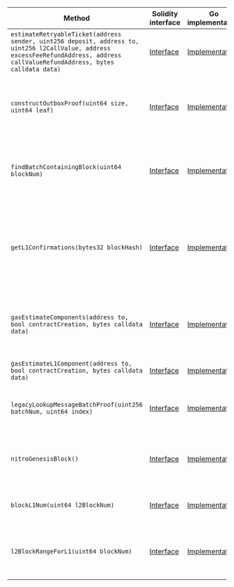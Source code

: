 <table>
    <thead>
      <tr>
        <th>Method</th>
        <th>Solidity interface</th>
        <th>Go implementation</th>
        <th>Description</th>
      </tr>
    </thead>
    <tbody>
      <tr>
            <td><code>estimateRetryableTicket(address sender, uint256 deposit, address to, uint256 l2CallValue, address excessFeeRefundAddress, address callValueRefundAddress, bytes calldata data)</code></td>
            <td><a href="https://github.com/OffchainLabs/nitro-contracts/blob/9a6bfad2363322099d399698751551ff044c7a72/src/node-interface/NodeInterface.sol#L25" target="_blank">Interface</a></td>
            <td><a href="https://github.com/OffchainLabs/nitro/blob/v2.3.0/nodeInterface/NodeInterface.go#L142" target="_blank">Implementation</a></td>
            <td>Estimates the gas needed for a retryable submission</td>
          </tr><tr>
            <td><code>constructOutboxProof(uint64 size, uint64 leaf)</code></td>
            <td><a href="https://github.com/OffchainLabs/nitro-contracts/blob/9a6bfad2363322099d399698751551ff044c7a72/src/node-interface/NodeInterface.sol#L44" target="_blank">Interface</a></td>
            <td><a href="https://github.com/OffchainLabs/nitro/blob/v2.3.0/nodeInterface/NodeInterface.go#L190" target="_blank">Implementation</a></td>
            <td>Constructs an outbox proof of an l2->l1 send's existence in the outbox accumulator</td>
          </tr><tr>
            <td><code>findBatchContainingBlock(uint64 blockNum)</code></td>
            <td><a href="https://github.com/OffchainLabs/nitro-contracts/blob/9a6bfad2363322099d399698751551ff044c7a72/src/node-interface/NodeInterface.sol#L60" target="_blank">Interface</a></td>
            <td><a href="https://github.com/OffchainLabs/nitro/blob/v2.3.0/nodeInterface/NodeInterface.go#L64" target="_blank">Implementation</a></td>
            <td>Finds the L1 batch containing a requested L2 block, reverting if none does</td>
          </tr><tr>
            <td><code>getL1Confirmations(bytes32 blockHash)</code></td>
            <td><a href="https://github.com/OffchainLabs/nitro-contracts/blob/9a6bfad2363322099d399698751551ff044c7a72/src/node-interface/NodeInterface.sol#L71" target="_blank">Interface</a></td>
            <td><a href="https://github.com/OffchainLabs/nitro/blob/v2.3.0/nodeInterface/NodeInterface.go#L72" target="_blank">Implementation</a></td>
            <td>Gets the number of L1 confirmations of the sequencer batch producing the requested L2 block</td>
          </tr><tr>
            <td><code>gasEstimateComponents(address to, bool contractCreation, bytes calldata data)</code></td>
            <td><a href="https://github.com/OffchainLabs/nitro-contracts/blob/9a6bfad2363322099d399698751551ff044c7a72/src/node-interface/NodeInterface.sol#L84" target="_blank">Interface</a></td>
            <td><a href="https://github.com/OffchainLabs/nitro/blob/v2.3.0/nodeInterface/NodeInterface.go#L511" target="_blank">Implementation</a></td>
            <td>Same as native gas estimation, but with additional info on the l1 costs</td>
          </tr><tr>
            <td><code>gasEstimateL1Component(address to, bool contractCreation, bytes calldata data)</code></td>
            <td><a href="https://github.com/OffchainLabs/nitro-contracts/blob/9a6bfad2363322099d399698751551ff044c7a72/src/node-interface/NodeInterface.sol#L112" target="_blank">Interface</a></td>
            <td><a href="https://github.com/OffchainLabs/nitro/blob/v2.3.0/nodeInterface/NodeInterface.go#L473" target="_blank">Implementation</a></td>
            <td>Estimates a transaction's l1 costs</td>
          </tr><tr>
            <td><code>legacyLookupMessageBatchProof(uint256 batchNum, uint64 index)</code></td>
            <td><a href="https://github.com/OffchainLabs/nitro-contracts/blob/9a6bfad2363322099d399698751551ff044c7a72/src/node-interface/NodeInterface.sol#L139" target="_blank">Interface</a></td>
            <td><a href="https://github.com/OffchainLabs/nitro/blob/v2.3.0/nodeInterface/NodeInterface.go#L588" target="_blank">Implementation</a></td>
            <td>Returns the proof necessary to redeem a message</td>
          </tr><tr>
            <td><code>nitroGenesisBlock()</code></td>
            <td><a href="https://github.com/OffchainLabs/nitro-contracts/blob/9a6bfad2363322099d399698751551ff044c7a72/src/node-interface/NodeInterface.sol#L157" target="_blank">Interface</a></td>
            <td><a href="https://github.com/OffchainLabs/nitro/blob/v2.3.0/nodeInterface/NodeInterface.go#L59" target="_blank">Implementation</a></td>
            <td>Returns the first block produced using the Nitro codebase</td>
          </tr><tr>
            <td><code>blockL1Num(uint64 l2BlockNum)</code></td>
            <td><a href="https://github.com/OffchainLabs/nitro-contracts/blob/9a6bfad2363322099d399698751551ff044c7a72/src/node-interface/NodeInterface.sol#L161" target="_blank">Interface</a></td>
            <td><a href="https://github.com/OffchainLabs/nitro/blob/v2.3.0/nodeInterface/NodeInterface.go#L633" target="_blank">Implementation</a></td>
            <td>Returns the L1 block number of the L2 block</td>
          </tr><tr>
            <td><code>l2BlockRangeForL1(uint64 blockNum)</code></td>
            <td><a href="https://github.com/OffchainLabs/nitro-contracts/blob/9a6bfad2363322099d399698751551ff044c7a72/src/node-interface/NodeInterface.sol#L170" target="_blank">Interface</a></td>
            <td><a href="https://github.com/OffchainLabs/nitro/blob/v2.3.0/nodeInterface/NodeInterface.go#L657" target="_blank">Implementation</a></td>
            <td>Finds the L2 block number range that has the given L1 block number</td>
          </tr>
    </tbody>
  </table>